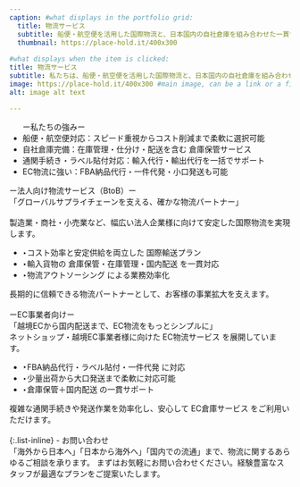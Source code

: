 ```yaml
---
caption: #what displays in the portfolio grid:
  title: 物流サービス
  subtitle: 船便・航空便を活用した国際物流と、日本国内の自社倉庫を組み合わせた一貫サービス
  thumbnail: https://place-hold.it/400x300
  
#what displays when the item is clicked:
title: 物流サービス
subtitle: 私たちは、船便・航空便を活用した国際物流と、日本国内の自社倉庫を組み合わせた一貫サービスを提供しています。法人企業様からEC事業[…]
image: https://place-hold.it/400x300 #main image, can be a link or a file in assets/img/portfolio
alt: image alt text

---
```

<ul>
  ー私たちの強みー
  <li>船便・航空便対応：スピード重視からコスト削減まで柔軟に選択可能</li>
  <li>自社倉庫完備：在庫管理・仕分け・配送を含む 倉庫保管サービス</li>
  <li>通関手続き・ラベル貼付対応：輸入代行・輸出代行を一括でサポート</li>
  <li>EC物流に強い：FBA納品代行・一件代発・小口発送も可能</li>
</ul>

ー法人向け物流サービス（BtoB）ー  <br>
「グローバルサプライチェーンを支える、確かな物流パートナー」<br>  
製造業・商社・小売業など、幅広い法人企業様に向けて安定した国際物流を実現します。 <br> 
<ul>
  <li>‣コスト効率と安定供給を両立した 国際輸送プラン</li>
  <li>‣輸入貨物の 倉庫保管・在庫管理・国内配送 を一貫対応</li>
  <li>‣物流アウトソーシング による業務効率化</li>
</ul>
長期的に信頼できる物流パートナーとして、お客様の事業拡大を支えます。
<br><br>
ーEC事業者向けー  <br>
「越境ECから国内配送まで、EC物流をもっとシンプルに」<br>  
ネットショップ・越境EC事業者様に向けた EC物流サービス を展開しています。<br>  
<ul>
  <li>‣FBA納品代行・ラベル貼付・一件代発 に対応</li>
  <li>‣少量出荷から大口発送まで柔軟に対応可能</li>
  <li>‣倉庫保管＋国内配送 の一貫サポート</li>
</ul>
複雑な通関手続きや発送作業を効率化し、安心して EC倉庫サービス をご利用いただけます。
<br><br>
{:.list-inline} 
- お問い合わせ  
<br>
「海外から日本へ」「日本から海外へ」「国内での流通」まで、物流に関するあらゆるご相談を承ります。  
まずはお気軽にお問い合わせください。経験豊富なスタッフが最適なプランをご提案いたします。

